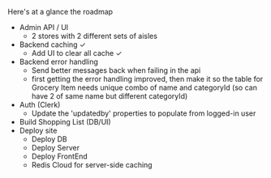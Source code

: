 Here's at a glance the roadmap

- Admin API / UI
  - 2 stores with 2 different sets of aisles
- Backend caching ✓
  - Add UI to clear all cache ✓
- Backend error handling
  - Send better messages back when failing in the api
  - first getting the error handling improved, then make it so the table for Grocery Item needs unique combo of name and categoryId (so can have 2 of same name but different categoryId)
- Auth (Clerk)
  - Update the 'updatedby' properties to populate from logged-in user
- Build Shopping List (DB/UI)
- Deploy site
  - Deploy DB
  - Deploy Server
  - Deploy FrontEnd
  - Redis Cloud for server-side caching

